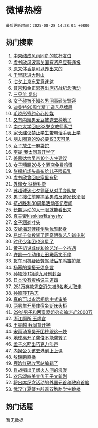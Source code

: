 # 微博热榜

`最后更新时间：2025-08-28 14:28:01 +0800`

## 热门搜索

1. [中柬结成风雨同舟的铁杆友谊](https://m.weibo.cn/search?containerid=100103type%3D1%26t%3D10%26q%3D%23%E4%B8%AD%E6%9F%AC%E7%BB%93%E6%88%90%E9%A3%8E%E9%9B%A8%E5%90%8C%E8%88%9F%E7%9A%84%E9%93%81%E6%9D%86%E5%8F%8B%E8%B0%8A%23&stream_entry_id=51&isnewpage=1&extparam=seat%3D1%26stream_entry_id%3D51%26q%3D%2523%25E4%25B8%25AD%25E6%259F%25AC%25E7%25BB%2593%25E6%2588%2590%25E9%25A3%258E%25E9%259B%25A8%25E5%2590%258C%25E8%2588%259F%25E7%259A%2584%25E9%2593%2581%25E6%259D%2586%25E5%258F%258B%25E8%25B0%258A%2523%26dgr%3D0%26cate%3D10103%26c_type%3D51%26pos%3D0%26filter_type%3Drealtimehot%26display_time%3D1756362479%26pre_seqid%3D17563624798699228721906)
1. [虞书欣风波事关国有资产应有通报](https://m.weibo.cn/search?containerid=100103type%3D1%26t%3D10%26q%3D%23%E8%99%9E%E4%B9%A6%E6%AC%A3%E9%A3%8E%E6%B3%A2%E4%BA%8B%E5%85%B3%E5%9B%BD%E6%9C%89%E8%B5%84%E4%BA%A7%E5%BA%94%E6%9C%89%E9%80%9A%E6%8A%A5%23&stream_entry_id=31&isnewpage=1&extparam=seat%3D1%26c_type%3D31%26flag%3D1%26cate%3D5001%26lcate%3D5001%26pos%3D0%26stream_entry_id%3D31%26q%3D%2523%25E8%2599%259E%25E4%25B9%25A6%25E6%25AC%25A3%25E9%25A3%258E%25E6%25B3%25A2%25E4%25BA%258B%25E5%2585%25B3%25E5%259B%25BD%25E6%259C%2589%25E8%25B5%2584%25E4%25BA%25A7%25E5%25BA%2594%25E6%259C%2589%25E9%2580%259A%25E6%258A%25A5%2523%26dgr%3D0%26realpos%3D1%26band_rank%3D1%26filter_type%3Drealtimehot%26display_time%3D1756362479%26pre_seqid%3D17563624798699228721906)
1. [原来体香是可以养出来的](https://m.weibo.cn/search?containerid=100103type%3D1%26t%3D10%26q%3D%E5%8E%9F%E6%9D%A5%E4%BD%93%E9%A6%99%E6%98%AF%E5%8F%AF%E4%BB%A5%E5%85%BB%E5%87%BA%E6%9D%A5%E7%9A%84&stream_entry_id=31&isnewpage=1&extparam=seat%3D1%26c_type%3D31%26flag%3D1%26cate%3D5001%26lcate%3D5001%26pos%3D1%26stream_entry_id%3D31%26q%3D%25E5%258E%259F%25E6%259D%25A5%25E4%25BD%2593%25E9%25A6%2599%25E6%2598%25AF%25E5%258F%25AF%25E4%25BB%25A5%25E5%2585%25BB%25E5%2587%25BA%25E6%259D%25A5%25E7%259A%2584%26dgr%3D0%26realpos%3D2%26band_rank%3D2%26filter_type%3Drealtimehot%26display_time%3D1756362479%26pre_seqid%3D17563624798699228721906)
1. [千里跃进大别山](https://m.weibo.cn/search?containerid=100103type%3D1%26t%3D10%26q%3D%23%E5%8D%83%E9%87%8C%E8%B7%83%E8%BF%9B%E5%A4%A7%E5%88%AB%E5%B1%B1%23&stream_entry_id=31&isnewpage=1&extparam=seat%3D1%26c_type%3D31%26flag%3D1%26cate%3D5001%26lcate%3D5001%26pos%3D2%26stream_entry_id%3D31%26q%3D%2523%25E5%258D%2583%25E9%2587%258C%25E8%25B7%2583%25E8%25BF%259B%25E5%25A4%25A7%25E5%2588%25AB%25E5%25B1%25B1%2523%26dgr%3D0%26realpos%3D3%26band_rank%3D3%26filter_type%3Drealtimehot%26display_time%3D1756362479%26pre_seqid%3D17563624798699228721906)
1. [七夕上京东爱意速达](https://m.weibo.cn/search?containerid=100103type%3D1%26t%3D10%26q%3D%23%E4%B8%83%E5%A4%95%E4%B8%8A%E4%BA%AC%E4%B8%9C%E7%88%B1%E6%84%8F%E9%80%9F%E8%BE%BE%23&stream_entry_id=31&isnewpage=1&extparam=seat%3D1%26c_type%3D31%26cate%3D5001%26lcate%3D5001%26pos%3D3%26stream_entry_id%3D31%26band_rank%3D4%26filter_type%3Drealtimehot%26dgr%3D0%26adid%3D298805%26is_ad_pos%3D1%26q%3D%2523%25E4%25B8%2583%25E5%25A4%2595%25E4%25B8%258A%25E4%25BA%25AC%25E4%25B8%259C%25E7%2588%25B1%25E6%2584%258F%25E9%2580%259F%25E8%25BE%25BE%2523%26topic_ad%3D1%26display_time%3D1756362479%26pre_seqid%3D17563624798699228721906)
1. [普京和金正恩等出席抗战纪念活动](https://m.weibo.cn/search?containerid=100103type%3D1%26t%3D10%26q%3D%23%E6%99%AE%E4%BA%AC%E5%92%8C%E9%87%91%E6%AD%A3%E6%81%A9%E7%AD%89%E5%87%BA%E5%B8%AD%E6%8A%97%E6%88%98%E7%BA%AA%E5%BF%B5%E6%B4%BB%E5%8A%A8%23&stream_entry_id=31&isnewpage=1&extparam=seat%3D1%26c_type%3D31%26flag%3D0%26cate%3D5001%26lcate%3D5001%26pos%3D4%26stream_entry_id%3D31%26q%3D%2523%25E6%2599%25AE%25E4%25BA%25AC%25E5%2592%258C%25E9%2587%2591%25E6%25AD%25A3%25E6%2581%25A9%25E7%25AD%2589%25E5%2587%25BA%25E5%25B8%25AD%25E6%258A%2597%25E6%2588%2598%25E7%25BA%25AA%25E5%25BF%25B5%25E6%25B4%25BB%25E5%258A%25A8%2523%26dgr%3D0%26realpos%3D4%26band_rank%3D4%26filter_type%3Drealtimehot%26display_time%3D1756362479%26pre_seqid%3D17563624798699228721906)
1. [三只羊 复出](https://m.weibo.cn/search?containerid=100103type%3D1%26t%3D10%26q%3D%E4%B8%89%E5%8F%AA%E7%BE%8A+%E5%A4%8D%E5%87%BA&stream_entry_id=31&isnewpage=1&extparam=seat%3D1%26c_type%3D31%26flag%3D2%26cate%3D5001%26lcate%3D5001%26pos%3D5%26stream_entry_id%3D31%26q%3D%25E4%25B8%2589%25E5%258F%25AA%25E7%25BE%258A%2520%25E5%25A4%258D%25E5%2587%25BA%26dgr%3D0%26realpos%3D5%26band_rank%3D5%26filter_type%3Drealtimehot%26display_time%3D1756362479%26pre_seqid%3D17563624798699228721906)
1. [女子称被不知名男同事砸头毁容](https://m.weibo.cn/search?containerid=100103type%3D1%26t%3D10%26q%3D%23%E5%A5%B3%E5%AD%90%E7%A7%B0%E8%A2%AB%E4%B8%8D%E7%9F%A5%E5%90%8D%E7%94%B7%E5%90%8C%E4%BA%8B%E7%A0%B8%E5%A4%B4%E6%AF%81%E5%AE%B9%23&stream_entry_id=31&isnewpage=1&extparam=seat%3D1%26c_type%3D31%26flag%3D0%26cate%3D5001%26lcate%3D5001%26pos%3D6%26stream_entry_id%3D31%26q%3D%2523%25E5%25A5%25B3%25E5%25AD%2590%25E7%25A7%25B0%25E8%25A2%25AB%25E4%25B8%258D%25E7%259F%25A5%25E5%2590%258D%25E7%2594%25B7%25E5%2590%258C%25E4%25BA%258B%25E7%25A0%25B8%25E5%25A4%25B4%25E6%25AF%2581%25E5%25AE%25B9%2523%26dgr%3D0%26realpos%3D6%26band_rank%3D6%26filter_type%3Drealtimehot%26display_time%3D1756362479%26pre_seqid%3D17563624798699228721906)
1. [迪桑特90周年精工造艺品牌展](https://m.weibo.cn/search?containerid=100103type%3D1%26t%3D10%26q%3D%23%E8%BF%AA%E6%A1%91%E7%89%B990%E5%91%A8%E5%B9%B4%E7%B2%BE%E5%B7%A5%E9%80%A0%E8%89%BA%E5%93%81%E7%89%8C%E5%B1%95%23&stream_entry_id=31&isnewpage=1&extparam=seat%3D1%26c_type%3D31%26cate%3D5001%26lcate%3D5001%26pos%3D7%26stream_entry_id%3D31%26band_rank%3D7%26filter_type%3Drealtimehot%26dgr%3D0%26adid%3D298753%26is_ad_pos%3D1%26q%3D%2523%25E8%25BF%25AA%25E6%25A1%2591%25E7%2589%25B990%25E5%2591%25A8%25E5%25B9%25B4%25E7%25B2%25BE%25E5%25B7%25A5%25E9%2580%25A0%25E8%2589%25BA%25E5%2593%2581%25E7%2589%258C%25E5%25B1%2595%2523%26topic_ad%3D1%26display_time%3D1756362479%26pre_seqid%3D17563624798699228721906)
1. [毛晓彤签约心心传媒](https://m.weibo.cn/search?containerid=100103type%3D1%26t%3D10%26q%3D%23%E6%AF%9B%E6%99%93%E5%BD%A4%E7%AD%BE%E7%BA%A6%E5%BF%83%E5%BF%83%E4%BC%A0%E5%AA%92%23&stream_entry_id=31&isnewpage=1&extparam=seat%3D1%26c_type%3D31%26flag%3D0%26cate%3D5001%26lcate%3D5001%26pos%3D8%26stream_entry_id%3D31%26q%3D%2523%25E6%25AF%259B%25E6%2599%2593%25E5%25BD%25A4%25E7%25AD%25BE%25E7%25BA%25A6%25E5%25BF%2583%25E5%25BF%2583%25E4%25BC%25A0%25E5%25AA%2592%2523%26dgr%3D0%26realpos%3D7%26band_rank%3D7%26filter_type%3Drealtimehot%26display_time%3D1756362479%26pre_seqid%3D17563624798699228721906)
1. [又有内娱男爱豆被送去种地了](https://m.weibo.cn/search?containerid=100103type%3D1%26t%3D10%26q%3D%E5%8F%88%E6%9C%89%E5%86%85%E5%A8%B1%E7%94%B7%E7%88%B1%E8%B1%86%E8%A2%AB%E9%80%81%E5%8E%BB%E7%A7%8D%E5%9C%B0%E4%BA%86&stream_entry_id=31&isnewpage=1&extparam=seat%3D1%26c_type%3D31%26flag%3D1%26cate%3D5001%26lcate%3D5001%26pos%3D9%26stream_entry_id%3D31%26q%3D%25E5%258F%2588%25E6%259C%2589%25E5%2586%2585%25E5%25A8%25B1%25E7%2594%25B7%25E7%2588%25B1%25E8%25B1%2586%25E8%25A2%25AB%25E9%2580%2581%25E5%258E%25BB%25E7%25A7%258D%25E5%259C%25B0%25E4%25BA%2586%26dgr%3D0%26realpos%3D8%26band_rank%3D8%26filter_type%3Drealtimehot%26display_time%3D1756362479%26pre_seqid%3D17563624798699228721906)
1. [南京大学回应33岁女教师离世](https://m.weibo.cn/search?containerid=100103type%3D1%26t%3D10%26q%3D%23%E5%8D%97%E4%BA%AC%E5%A4%A7%E5%AD%A6%E5%9B%9E%E5%BA%9433%E5%B2%81%E5%A5%B3%E6%95%99%E5%B8%88%E7%A6%BB%E4%B8%96%23&stream_entry_id=31&isnewpage=1&extparam=seat%3D1%26c_type%3D31%26flag%3D0%26cate%3D5001%26lcate%3D5001%26pos%3D10%26stream_entry_id%3D31%26q%3D%2523%25E5%258D%2597%25E4%25BA%25AC%25E5%25A4%25A7%25E5%25AD%25A6%25E5%259B%259E%25E5%25BA%259433%25E5%25B2%2581%25E5%25A5%25B3%25E6%2595%2599%25E5%25B8%2588%25E7%25A6%25BB%25E4%25B8%2596%2523%26dgr%3D0%26realpos%3D9%26band_rank%3D9%26filter_type%3Drealtimehot%26display_time%3D1756362479%26pre_seqid%3D17563624798699228721906)
1. [家长建议禁止学生带电话手表上学](https://m.weibo.cn/search?containerid=100103type%3D1%26t%3D10%26q%3D%23%E5%AE%B6%E9%95%BF%E5%BB%BA%E8%AE%AE%E7%A6%81%E6%AD%A2%E5%AD%A6%E7%94%9F%E5%B8%A6%E7%94%B5%E8%AF%9D%E6%89%8B%E8%A1%A8%E4%B8%8A%E5%AD%A6%23&stream_entry_id=31&isnewpage=1&extparam=seat%3D1%26c_type%3D31%26flag%3D1%26cate%3D5001%26lcate%3D5001%26pos%3D11%26stream_entry_id%3D31%26q%3D%2523%25E5%25AE%25B6%25E9%2595%25BF%25E5%25BB%25BA%25E8%25AE%25AE%25E7%25A6%2581%25E6%25AD%25A2%25E5%25AD%25A6%25E7%2594%259F%25E5%25B8%25A6%25E7%2594%25B5%25E8%25AF%259D%25E6%2589%258B%25E8%25A1%25A8%25E4%25B8%258A%25E5%25AD%25A6%2523%26dgr%3D0%26realpos%3D10%26band_rank%3D10%26filter_type%3Drealtimehot%26display_time%3D1756362479%26pre_seqid%3D17563624798699228721906)
1. [朋友圈真的没必要仅3天可见](https://m.weibo.cn/search?containerid=100103type%3D1%26t%3D10%26q%3D%E6%9C%8B%E5%8F%8B%E5%9C%88%E7%9C%9F%E7%9A%84%E6%B2%A1%E5%BF%85%E8%A6%81%E4%BB%853%E5%A4%A9%E5%8F%AF%E8%A7%81&stream_entry_id=31&isnewpage=1&extparam=seat%3D1%26c_type%3D31%26flag%3D2%26cate%3D5001%26lcate%3D5001%26pos%3D12%26stream_entry_id%3D31%26q%3D%25E6%259C%258B%25E5%258F%258B%25E5%259C%2588%25E7%259C%259F%25E7%259A%2584%25E6%25B2%25A1%25E5%25BF%2585%25E8%25A6%2581%25E4%25BB%25853%25E5%25A4%25A9%25E5%258F%25AF%25E8%25A7%2581%26dgr%3D0%26realpos%3D11%26band_rank%3D11%26filter_type%3Drealtimehot%26display_time%3D1756362479%26pre_seqid%3D17563624798699228721906)
1. [女子放生一麻袋蛇](https://m.weibo.cn/search?containerid=100103type%3D1%26t%3D10%26q%3D%E5%A5%B3%E5%AD%90%E6%94%BE%E7%94%9F%E4%B8%80%E9%BA%BB%E8%A2%8B%E8%9B%87&stream_entry_id=31&isnewpage=1&extparam=seat%3D1%26c_type%3D31%26flag%3D2%26cate%3D5001%26lcate%3D5001%26pos%3D13%26stream_entry_id%3D31%26q%3D%25E5%25A5%25B3%25E5%25AD%2590%25E6%2594%25BE%25E7%2594%259F%25E4%25B8%2580%25E9%25BA%25BB%25E8%25A2%258B%25E8%259B%2587%26dgr%3D0%26realpos%3D12%26band_rank%3D12%26filter_type%3Drealtimehot%26display_time%3D1756362479%26pre_seqid%3D17563624798699228721906)
1. [李晟 我太同意开学了](https://m.weibo.cn/search?containerid=100103type%3D1%26t%3D10%26q%3D%E6%9D%8E%E6%99%9F+%E6%88%91%E5%A4%AA%E5%90%8C%E6%84%8F%E5%BC%80%E5%AD%A6%E4%BA%86&stream_entry_id=31&isnewpage=1&extparam=seat%3D1%26c_type%3D31%26flag%3D2%26cate%3D5001%26lcate%3D5001%26pos%3D14%26stream_entry_id%3D31%26q%3D%25E6%259D%258E%25E6%2599%259F%2520%25E6%2588%2591%25E5%25A4%25AA%25E5%2590%258C%25E6%2584%258F%25E5%25BC%2580%25E5%25AD%25A6%25E4%25BA%2586%26dgr%3D0%26realpos%3D13%26band_rank%3D13%26filter_type%3Drealtimehot%26display_time%3D1756362479%26pre_seqid%3D17563624798699228721906)
1. [姜思达给吴京10个人生建议](https://m.weibo.cn/search?containerid=100103type%3D1%26t%3D10%26q%3D%E5%A7%9C%E6%80%9D%E8%BE%BE%E7%BB%99%E5%90%B4%E4%BA%AC10%E4%B8%AA%E4%BA%BA%E7%94%9F%E5%BB%BA%E8%AE%AE&stream_entry_id=31&isnewpage=1&extparam=seat%3D1%26c_type%3D31%26flag%3D2%26cate%3D5001%26lcate%3D5001%26pos%3D15%26stream_entry_id%3D31%26q%3D%25E5%25A7%259C%25E6%2580%259D%25E8%25BE%25BE%25E7%25BB%2599%25E5%2590%25B4%25E4%25BA%25AC10%25E4%25B8%25AA%25E4%25BA%25BA%25E7%2594%259F%25E5%25BB%25BA%25E8%25AE%25AE%26dgr%3D0%26realpos%3D14%26band_rank%3D14%26filter_type%3Drealtimehot%26display_time%3D1756362479%26pre_seqid%3D17563624798699228721906)
1. [女子糟蹋20多个酒店免费鸡蛋](https://m.weibo.cn/search?containerid=100103type%3D1%26t%3D10%26q%3D%E5%A5%B3%E5%AD%90%E7%B3%9F%E8%B9%8B20%E5%A4%9A%E4%B8%AA%E9%85%92%E5%BA%97%E5%85%8D%E8%B4%B9%E9%B8%A1%E8%9B%8B&stream_entry_id=31&isnewpage=1&extparam=seat%3D1%26c_type%3D31%26flag%3D2%26cate%3D5001%26lcate%3D5001%26pos%3D16%26stream_entry_id%3D31%26q%3D%25E5%25A5%25B3%25E5%25AD%2590%25E7%25B3%259F%25E8%25B9%258B20%25E5%25A4%259A%25E4%25B8%25AA%25E9%2585%2592%25E5%25BA%2597%25E5%2585%258D%25E8%25B4%25B9%25E9%25B8%25A1%25E8%259B%258B%26dgr%3D0%26realpos%3D15%26band_rank%3D15%26filter_type%3Drealtimehot%26display_time%3D1756362479%26pre_seqid%3D17563624798699228721906)
1. [张檬机场头盖布给儿子喂母乳](https://m.weibo.cn/search?containerid=100103type%3D1%26t%3D10%26q%3D%23%E5%BC%A0%E6%AA%AC%E6%9C%BA%E5%9C%BA%E5%A4%B4%E7%9B%96%E5%B8%83%E7%BB%99%E5%84%BF%E5%AD%90%E5%96%82%E6%AF%8D%E4%B9%B3%23&stream_entry_id=31&isnewpage=1&extparam=seat%3D1%26c_type%3D31%26flag%3D2%26cate%3D5001%26lcate%3D5001%26pos%3D17%26stream_entry_id%3D31%26q%3D%2523%25E5%25BC%25A0%25E6%25AA%25AC%25E6%259C%25BA%25E5%259C%25BA%25E5%25A4%25B4%25E7%259B%2596%25E5%25B8%2583%25E7%25BB%2599%25E5%2584%25BF%25E5%25AD%2590%25E5%2596%2582%25E6%25AF%258D%25E4%25B9%25B3%2523%26dgr%3D0%26realpos%3D16%26band_rank%3D16%26filter_type%3Drealtimehot%26display_time%3D1756362479%26pre_seqid%3D17563624798699228721906)
1. [虞书欣曾回应家里有矿](https://m.weibo.cn/search?containerid=100103type%3D1%26t%3D10%26q%3D%23%E8%99%9E%E4%B9%A6%E6%AC%A3%E6%9B%BE%E5%9B%9E%E5%BA%94%E5%AE%B6%E9%87%8C%E6%9C%89%E7%9F%BF%23&stream_entry_id=31&isnewpage=1&extparam=seat%3D1%26c_type%3D31%26flag%3D1%26cate%3D5001%26lcate%3D5001%26pos%3D18%26stream_entry_id%3D31%26q%3D%2523%25E8%2599%259E%25E4%25B9%25A6%25E6%25AC%25A3%25E6%259B%25BE%25E5%259B%259E%25E5%25BA%2594%25E5%25AE%25B6%25E9%2587%258C%25E6%259C%2589%25E7%259F%25BF%2523%26dgr%3D0%26realpos%3D17%26band_rank%3D17%26filter_type%3Drealtimehot%26display_time%3D1756362479%26pre_seqid%3D17563624798699228721906)
1. [外嫁女 征地补偿](https://m.weibo.cn/search?containerid=100103type%3D1%26t%3D10%26q%3D%E5%A4%96%E5%AB%81%E5%A5%B3+%E5%BE%81%E5%9C%B0%E8%A1%A5%E5%81%BF&stream_entry_id=31&isnewpage=1&extparam=seat%3D1%26c_type%3D31%26flag%3D1%26cate%3D5001%26lcate%3D5001%26pos%3D19%26stream_entry_id%3D31%26q%3D%25E5%25A4%2596%25E5%25AB%2581%25E5%25A5%25B3%2520%25E5%25BE%2581%25E5%259C%25B0%25E8%25A1%25A5%25E5%2581%25BF%26dgr%3D0%26realpos%3D18%26band_rank%3D18%26filter_type%3Drealtimehot%26display_time%3D1756362479%26pre_seqid%3D17563624798699228721906)
1. [苏超球迷七夕领证从对手变队友](https://m.weibo.cn/search?containerid=100103type%3D1%26t%3D10%26q%3D%23%E8%8B%8F%E8%B6%85%E7%90%83%E8%BF%B7%E4%B8%83%E5%A4%95%E9%A2%86%E8%AF%81%E4%BB%8E%E5%AF%B9%E6%89%8B%E5%8F%98%E9%98%9F%E5%8F%8B%23&stream_entry_id=31&isnewpage=1&extparam=seat%3D1%26c_type%3D31%26flag%3D1%26cate%3D5001%26lcate%3D5001%26pos%3D20%26stream_entry_id%3D31%26q%3D%2523%25E8%258B%258F%25E8%25B6%2585%25E7%2590%2583%25E8%25BF%25B7%25E4%25B8%2583%25E5%25A4%2595%25E9%25A2%2586%25E8%25AF%2581%25E4%25BB%258E%25E5%25AF%25B9%25E6%2589%258B%25E5%258F%2598%25E9%2598%259F%25E5%258F%258B%2523%26dgr%3D0%26realpos%3D19%26band_rank%3D19%26filter_type%3Drealtimehot%26display_time%3D1756362479%26pre_seqid%3D17563624798699228721906)
1. [男子接住前座摔落男孩反遭家长冷眼](https://m.weibo.cn/search?containerid=100103type%3D1%26t%3D10%26q%3D%23%E7%94%B7%E5%AD%90%E6%8E%A5%E4%BD%8F%E5%89%8D%E5%BA%A7%E6%91%94%E8%90%BD%E7%94%B7%E5%AD%A9%E5%8F%8D%E9%81%AD%E5%AE%B6%E9%95%BF%E5%86%B7%E7%9C%BC%23&stream_entry_id=31&isnewpage=1&extparam=seat%3D1%26c_type%3D31%26flag%3D1%26cate%3D5001%26lcate%3D5001%26pos%3D21%26stream_entry_id%3D31%26q%3D%2523%25E7%2594%25B7%25E5%25AD%2590%25E6%258E%25A5%25E4%25BD%258F%25E5%2589%258D%25E5%25BA%25A7%25E6%2591%2594%25E8%2590%25BD%25E7%2594%25B7%25E5%25AD%25A9%25E5%258F%258D%25E9%2581%25AD%25E5%25AE%25B6%25E9%2595%25BF%25E5%2586%25B7%25E7%259C%25BC%2523%26dgr%3D0%26realpos%3D20%26band_rank%3D20%26filter_type%3Drealtimehot%26display_time%3D1756362479%26pre_seqid%3D17563624798699228721906)
1. [抗战胜利80周年活动答记者问](https://m.weibo.cn/search?containerid=100103type%3D1%26t%3D10%26q%3D%23%E6%8A%97%E6%88%98%E8%83%9C%E5%88%A980%E5%91%A8%E5%B9%B4%E6%B4%BB%E5%8A%A8%E7%AD%94%E8%AE%B0%E8%80%85%E9%97%AE%23&stream_entry_id=31&isnewpage=1&extparam=seat%3D1%26c_type%3D31%26flag%3D1%26cate%3D5001%26lcate%3D5001%26pos%3D22%26stream_entry_id%3D31%26q%3D%2523%25E6%258A%2597%25E6%2588%2598%25E8%2583%259C%25E5%2588%25A980%25E5%2591%25A8%25E5%25B9%25B4%25E6%25B4%25BB%25E5%258A%25A8%25E7%25AD%2594%25E8%25AE%25B0%25E8%2580%2585%25E9%2597%25AE%2523%26dgr%3D0%26realpos%3D21%26band_rank%3D21%26filter_type%3Drealtimehot%26display_time%3D1756362479%26pre_seqid%3D17563624798699228721906)
1. [长期运动的人一眼就能看出来](https://m.weibo.cn/search?containerid=100103type%3D1%26t%3D10%26q%3D%E9%95%BF%E6%9C%9F%E8%BF%90%E5%8A%A8%E7%9A%84%E4%BA%BA%E4%B8%80%E7%9C%BC%E5%B0%B1%E8%83%BD%E7%9C%8B%E5%87%BA%E6%9D%A5&stream_entry_id=31&isnewpage=1&extparam=seat%3D1%26c_type%3D31%26flag%3D1%26cate%3D5001%26lcate%3D5001%26pos%3D23%26stream_entry_id%3D31%26q%3D%25E9%2595%25BF%25E6%259C%259F%25E8%25BF%2590%25E5%258A%25A8%25E7%259A%2584%25E4%25BA%25BA%25E4%25B8%2580%25E7%259C%25BC%25E5%25B0%25B1%25E8%2583%25BD%25E7%259C%258B%25E5%2587%25BA%25E6%259D%25A5%26dgr%3D0%26realpos%3D22%26band_rank%3D22%26filter_type%3Drealtimehot%26display_time%3D1756362479%26pre_seqid%3D17563624798699228721906)
1. [真夫妻kisskiss我shyshy](https://m.weibo.cn/search?containerid=100103type%3D1%26t%3D10%26q%3D%E7%9C%9F%E5%A4%AB%E5%A6%BBkisskiss%E6%88%91shyshy&stream_entry_id=31&isnewpage=1&extparam=seat%3D1%26c_type%3D31%26flag%3D2%26cate%3D5001%26lcate%3D5001%26pos%3D24%26stream_entry_id%3D31%26q%3D%25E7%259C%259F%25E5%25A4%25AB%25E5%25A6%25BBkisskiss%25E6%2588%2591shyshy%26dgr%3D0%26realpos%3D23%26band_rank%3D23%26filter_type%3Drealtimehot%26display_time%3D1756362479%26pre_seqid%3D17563624798699228721906)
1. [金子涵剃寸头](https://m.weibo.cn/search?containerid=100103type%3D1%26t%3D10%26q%3D%23%E9%87%91%E5%AD%90%E6%B6%B5%E5%89%83%E5%AF%B8%E5%A4%B4%23&stream_entry_id=31&isnewpage=1&extparam=seat%3D1%26c_type%3D31%26flag%3D2%26cate%3D5001%26lcate%3D5001%26pos%3D25%26stream_entry_id%3D31%26q%3D%2523%25E9%2587%2591%25E5%25AD%2590%25E6%25B6%25B5%25E5%2589%2583%25E5%25AF%25B8%25E5%25A4%25B4%2523%26dgr%3D0%26realpos%3D24%26band_rank%3D24%26filter_type%3Drealtimehot%26display_time%3D1756362479%26pre_seqid%3D17563624798699228721906)
1. [安妮海瑟薇摔倒后优雅起身](https://m.weibo.cn/search?containerid=100103type%3D1%26t%3D10%26q%3D%23%E5%AE%89%E5%A6%AE%E6%B5%B7%E7%91%9F%E8%96%87%E6%91%94%E5%80%92%E5%90%8E%E4%BC%98%E9%9B%85%E8%B5%B7%E8%BA%AB%23&stream_entry_id=31&isnewpage=1&extparam=seat%3D1%26c_type%3D31%26flag%3D0%26cate%3D5001%26lcate%3D5001%26pos%3D26%26stream_entry_id%3D31%26q%3D%2523%25E5%25AE%2589%25E5%25A6%25AE%25E6%25B5%25B7%25E7%2591%259F%25E8%2596%2587%25E6%2591%2594%25E5%2580%2592%25E5%2590%258E%25E4%25BC%2598%25E9%259B%2585%25E8%25B5%25B7%25E8%25BA%25AB%2523%26dgr%3D0%26realpos%3D25%26band_rank%3D25%26filter_type%3Drealtimehot%26display_time%3D1756362479%26pre_seqid%3D17563624798699228721906)
1. [易烊千玺投资了蒋奇明张艺凡新电影](https://m.weibo.cn/search?containerid=100103type%3D1%26t%3D10%26q%3D%23%E6%98%93%E7%83%8A%E5%8D%83%E7%8E%BA%E6%8A%95%E8%B5%84%E4%BA%86%E8%92%8B%E5%A5%87%E6%98%8E%E5%BC%A0%E8%89%BA%E5%87%A1%E6%96%B0%E7%94%B5%E5%BD%B1%23&stream_entry_id=31&isnewpage=1&extparam=seat%3D1%26c_type%3D31%26flag%3D1%26cate%3D5001%26lcate%3D5001%26pos%3D27%26stream_entry_id%3D31%26q%3D%2523%25E6%2598%2593%25E7%2583%258A%25E5%258D%2583%25E7%258E%25BA%25E6%258A%2595%25E8%25B5%2584%25E4%25BA%2586%25E8%2592%258B%25E5%25A5%2587%25E6%2598%258E%25E5%25BC%25A0%25E8%2589%25BA%25E5%2587%25A1%25E6%2596%25B0%25E7%2594%25B5%25E5%25BD%25B1%2523%26dgr%3D0%26realpos%3D26%26band_rank%3D26%26filter_type%3Drealtimehot%26display_time%3D1756362479%26pre_seqid%3D17563624798699228721906)
1. [时代少年团也追星了](https://m.weibo.cn/search?containerid=100103type%3D1%26t%3D10%26q%3D%E6%97%B6%E4%BB%A3%E5%B0%91%E5%B9%B4%E5%9B%A2%E4%B9%9F%E8%BF%BD%E6%98%9F%E4%BA%86&stream_entry_id=31&isnewpage=1&extparam=seat%3D1%26c_type%3D31%26flag%3D1%26cate%3D5001%26lcate%3D5001%26pos%3D28%26stream_entry_id%3D31%26q%3D%25E6%2597%25B6%25E4%25BB%25A3%25E5%25B0%2591%25E5%25B9%25B4%25E5%259B%25A2%25E4%25B9%259F%25E8%25BF%25BD%25E6%2598%259F%25E4%25BA%2586%26dgr%3D0%26realpos%3D27%26band_rank%3D27%26filter_type%3Drealtimehot%26display_time%3D1756362479%26pre_seqid%3D17563624798699228721906)
1. [黄子韬说龚俊和徐艺洋一个待遇](https://m.weibo.cn/search?containerid=100103type%3D1%26t%3D10%26q%3D%E9%BB%84%E5%AD%90%E9%9F%AC%E8%AF%B4%E9%BE%9A%E4%BF%8A%E5%92%8C%E5%BE%90%E8%89%BA%E6%B4%8B%E4%B8%80%E4%B8%AA%E5%BE%85%E9%81%87&stream_entry_id=31&isnewpage=1&extparam=seat%3D1%26c_type%3D31%26flag%3D1%26cate%3D5001%26lcate%3D5001%26pos%3D29%26stream_entry_id%3D31%26q%3D%25E9%25BB%2584%25E5%25AD%2590%25E9%259F%25AC%25E8%25AF%25B4%25E9%25BE%259A%25E4%25BF%258A%25E5%2592%258C%25E5%25BE%2590%25E8%2589%25BA%25E6%25B4%258B%25E4%25B8%2580%25E4%25B8%25AA%25E5%25BE%2585%25E9%2581%2587%26dgr%3D0%26realpos%3D28%26band_rank%3D28%26filter_type%3Drealtimehot%26display_time%3D1756362479%26pre_seqid%3D17563624798699228721906)
1. [许凯一个动作让田曦薇笑不停](https://m.weibo.cn/search?containerid=100103type%3D1%26t%3D10%26q%3D%E8%AE%B8%E5%87%AF%E4%B8%80%E4%B8%AA%E5%8A%A8%E4%BD%9C%E8%AE%A9%E7%94%B0%E6%9B%A6%E8%96%87%E7%AC%91%E4%B8%8D%E5%81%9C&stream_entry_id=31&isnewpage=1&extparam=seat%3D1%26c_type%3D31%26flag%3D1%26cate%3D5001%26lcate%3D5001%26pos%3D30%26stream_entry_id%3D31%26q%3D%25E8%25AE%25B8%25E5%2587%25AF%25E4%25B8%2580%25E4%25B8%25AA%25E5%258A%25A8%25E4%25BD%259C%25E8%25AE%25A9%25E7%2594%25B0%25E6%259B%25A6%25E8%2596%2587%25E7%25AC%2591%25E4%25B8%258D%25E5%2581%259C%26dgr%3D0%26realpos%3D29%26band_rank%3D29%26filter_type%3Drealtimehot%26display_time%3D1756362479%26pre_seqid%3D17563624798699228721906)
1. [货车司机疑疲劳驾驶后车鸣笛护航](https://m.weibo.cn/search?containerid=100103type%3D1%26t%3D10%26q%3D%23%E8%B4%A7%E8%BD%A6%E5%8F%B8%E6%9C%BA%E7%96%91%E7%96%B2%E5%8A%B3%E9%A9%BE%E9%A9%B6%E5%90%8E%E8%BD%A6%E9%B8%A3%E7%AC%9B%E6%8A%A4%E8%88%AA%23&stream_entry_id=31&isnewpage=1&extparam=seat%3D1%26c_type%3D31%26flag%3D1%26cate%3D5001%26lcate%3D5001%26pos%3D31%26stream_entry_id%3D31%26q%3D%2523%25E8%25B4%25A7%25E8%25BD%25A6%25E5%258F%25B8%25E6%259C%25BA%25E7%2596%2591%25E7%2596%25B2%25E5%258A%25B3%25E9%25A9%25BE%25E9%25A9%25B6%25E5%2590%258E%25E8%25BD%25A6%25E9%25B8%25A3%25E7%25AC%259B%25E6%258A%25A4%25E8%2588%25AA%2523%26dgr%3D0%26realpos%3D30%26band_rank%3D30%26filter_type%3Drealtimehot%26display_time%3D1756362479%26pre_seqid%3D17563624798699228721906)
1. [杨幂的穿搭无须多言](https://m.weibo.cn/search?containerid=100103type%3D1%26t%3D10%26q%3D%E6%9D%A8%E5%B9%82%E7%9A%84%E7%A9%BF%E6%90%AD%E6%97%A0%E9%A1%BB%E5%A4%9A%E8%A8%80&stream_entry_id=31&isnewpage=1&extparam=seat%3D1%26c_type%3D31%26flag%3D1%26cate%3D5001%26lcate%3D5001%26pos%3D32%26stream_entry_id%3D31%26q%3D%25E6%259D%25A8%25E5%25B9%2582%25E7%259A%2584%25E7%25A9%25BF%25E6%2590%25AD%25E6%2597%25A0%25E9%25A1%25BB%25E5%25A4%259A%25E8%25A8%2580%26dgr%3D0%26realpos%3D31%26band_rank%3D31%26filter_type%3Drealtimehot%26display_time%3D1756362479%26pre_seqid%3D17563624798699228721906)
1. [孙颖莎T锦绣九月刊封面](https://m.weibo.cn/search?containerid=100103type%3D1%26t%3D10%26q%3D%23%E5%AD%99%E9%A2%96%E8%8E%8ET%E9%94%A6%E7%BB%A3%E4%B9%9D%E6%9C%88%E5%88%8A%E5%B0%81%E9%9D%A2%23&stream_entry_id=31&isnewpage=1&extparam=seat%3D1%26c_type%3D31%26flag%3D1%26cate%3D5001%26lcate%3D5001%26pos%3D33%26stream_entry_id%3D31%26q%3D%2523%25E5%25AD%2599%25E9%25A2%2596%25E8%258E%258ET%25E9%2594%25A6%25E7%25BB%25A3%25E4%25B9%259D%25E6%259C%2588%25E5%2588%258A%25E5%25B0%2581%25E9%259D%25A2%2523%26dgr%3D0%26realpos%3D32%26band_rank%3D32%26filter_type%3Drealtimehot%26display_time%3D1756362479%26pre_seqid%3D17563624798699228721906)
1. [日本没有资格说三道四](https://m.weibo.cn/search?containerid=100103type%3D1%26t%3D10%26q%3D%23%E6%97%A5%E6%9C%AC%E6%B2%A1%E6%9C%89%E8%B5%84%E6%A0%BC%E8%AF%B4%E4%B8%89%E9%81%93%E5%9B%9B%23&stream_entry_id=31&isnewpage=1&extparam=seat%3D1%26c_type%3D31%26flag%3D0%26cate%3D5001%26lcate%3D5001%26pos%3D34%26stream_entry_id%3D31%26q%3D%2523%25E6%2597%25A5%25E6%259C%25AC%25E6%25B2%25A1%25E6%259C%2589%25E8%25B5%2584%25E6%25A0%25BC%25E8%25AF%25B4%25E4%25B8%2589%25E9%2581%2593%25E5%259B%259B%2523%26dgr%3D0%26realpos%3D33%26band_rank%3D33%26filter_type%3Drealtimehot%26display_time%3D1756362479%26pre_seqid%3D17563624798699228721906)
1. [251万存款凭空消失被6名老人取走](https://m.weibo.cn/search?containerid=100103type%3D1%26t%3D10%26q%3D%23251%E4%B8%87%E5%AD%98%E6%AC%BE%E5%87%AD%E7%A9%BA%E6%B6%88%E5%A4%B1%E8%A2%AB6%E5%90%8D%E8%80%81%E4%BA%BA%E5%8F%96%E8%B5%B0%23&stream_entry_id=31&isnewpage=1&extparam=seat%3D1%26c_type%3D31%26flag%3D0%26cate%3D5001%26lcate%3D5001%26pos%3D35%26stream_entry_id%3D31%26q%3D%2523251%25E4%25B8%2587%25E5%25AD%2598%25E6%25AC%25BE%25E5%2587%25AD%25E7%25A9%25BA%25E6%25B6%2588%25E5%25A4%25B1%25E8%25A2%25AB6%25E5%2590%258D%25E8%2580%2581%25E4%25BA%25BA%25E5%258F%2596%25E8%25B5%25B0%2523%26dgr%3D0%26realpos%3D34%26band_rank%3D34%26filter_type%3Drealtimehot%26display_time%3D1756362479%26pre_seqid%3D17563624798699228721906)
1. [孙颖莎T杂志](https://m.weibo.cn/search?containerid=100103type%3D1%26t%3D10%26q%3D%E5%AD%99%E9%A2%96%E8%8E%8ET%E6%9D%82%E5%BF%97&stream_entry_id=31&isnewpage=1&extparam=seat%3D1%26c_type%3D31%26flag%3D0%26cate%3D5001%26lcate%3D5001%26pos%3D36%26stream_entry_id%3D31%26q%3D%25E5%25AD%2599%25E9%25A2%2596%25E8%258E%258ET%25E6%259D%2582%25E5%25BF%2597%26dgr%3D0%26realpos%3D35%26band_rank%3D35%26filter_type%3Drealtimehot%26display_time%3D1756362479%26pre_seqid%3D17563624798699228721906)
1. [真的可以永远相信中式审美](https://m.weibo.cn/search?containerid=100103type%3D1%26t%3D10%26q%3D%E7%9C%9F%E7%9A%84%E5%8F%AF%E4%BB%A5%E6%B0%B8%E8%BF%9C%E7%9B%B8%E4%BF%A1%E4%B8%AD%E5%BC%8F%E5%AE%A1%E7%BE%8E&stream_entry_id=31&isnewpage=1&extparam=seat%3D1%26c_type%3D31%26flag%3D1%26cate%3D5001%26lcate%3D5001%26pos%3D37%26stream_entry_id%3D31%26q%3D%25E7%259C%259F%25E7%259A%2584%25E5%258F%25AF%25E4%25BB%25A5%25E6%25B0%25B8%25E8%25BF%259C%25E7%259B%25B8%25E4%25BF%25A1%25E4%25B8%25AD%25E5%25BC%258F%25E5%25AE%25A1%25E7%25BE%258E%26dgr%3D0%26realpos%3D36%26band_rank%3D36%26filter_type%3Drealtimehot%26display_time%3D1756362479%26pre_seqid%3D17563624798699228721906)
1. [两男生开房住宿坐断床头柜](https://m.weibo.cn/search?containerid=100103type%3D1%26t%3D10%26q%3D%23%E4%B8%A4%E7%94%B7%E7%94%9F%E5%BC%80%E6%88%BF%E4%BD%8F%E5%AE%BF%E5%9D%90%E6%96%AD%E5%BA%8A%E5%A4%B4%E6%9F%9C%23&stream_entry_id=31&isnewpage=1&extparam=seat%3D1%26c_type%3D31%26flag%3D0%26cate%3D5001%26lcate%3D5001%26pos%3D38%26stream_entry_id%3D31%26q%3D%2523%25E4%25B8%25A4%25E7%2594%25B7%25E7%2594%259F%25E5%25BC%2580%25E6%2588%25BF%25E4%25BD%258F%25E5%25AE%25BF%25E5%259D%2590%25E6%2596%25AD%25E5%25BA%258A%25E5%25A4%25B4%25E6%259F%259C%2523%26dgr%3D0%26realpos%3D37%26band_rank%3D37%26filter_type%3Drealtimehot%26display_time%3D1756362479%26pre_seqid%3D17563624798699228721906)
1. [29岁男子和两富婆姐弟恋骗走近2000万](https://m.weibo.cn/search?containerid=100103type%3D1%26t%3D10%26q%3D%2329%E5%B2%81%E7%94%B7%E5%AD%90%E5%92%8C%E4%B8%A4%E5%AF%8C%E5%A9%86%E5%A7%90%E5%BC%9F%E6%81%8B%E9%AA%97%E8%B5%B0%E8%BF%912000%E4%B8%87%23&stream_entry_id=31&isnewpage=1&extparam=seat%3D1%26c_type%3D31%26flag%3D1%26cate%3D5001%26lcate%3D5001%26pos%3D39%26stream_entry_id%3D31%26q%3D%252329%25E5%25B2%2581%25E7%2594%25B7%25E5%25AD%2590%25E5%2592%258C%25E4%25B8%25A4%25E5%25AF%258C%25E5%25A9%2586%25E5%25A7%2590%25E5%25BC%259F%25E6%2581%258B%25E9%25AA%2597%25E8%25B5%25B0%25E8%25BF%25912000%25E4%25B8%2587%2523%26dgr%3D0%26realpos%3D38%26band_rank%3D38%26filter_type%3Drealtimehot%26display_time%3D1756362479%26pre_seqid%3D17563624798699228721906)
1. [浙江厕所 玉虚宫](https://m.weibo.cn/search?containerid=100103type%3D1%26t%3D10%26q%3D%E6%B5%99%E6%B1%9F%E5%8E%95%E6%89%80+%E7%8E%89%E8%99%9A%E5%AE%AB&stream_entry_id=31&isnewpage=1&extparam=seat%3D1%26c_type%3D31%26flag%3D1%26cate%3D5001%26lcate%3D5001%26pos%3D40%26stream_entry_id%3D31%26q%3D%25E6%25B5%2599%25E6%25B1%259F%25E5%258E%2595%25E6%2589%2580%2520%25E7%258E%2589%25E8%2599%259A%25E5%25AE%25AB%26dgr%3D0%26realpos%3D39%26band_rank%3D39%26filter_type%3Drealtimehot%26display_time%3D1756362479%26pre_seqid%3D17563624798699228721906)
1. [王星越 我同意开学](https://m.weibo.cn/search?containerid=100103type%3D1%26t%3D10%26q%3D%E7%8E%8B%E6%98%9F%E8%B6%8A+%E6%88%91%E5%90%8C%E6%84%8F%E5%BC%80%E5%AD%A6&stream_entry_id=31&isnewpage=1&extparam=seat%3D1%26c_type%3D31%26flag%3D1%26cate%3D5001%26lcate%3D5001%26pos%3D41%26stream_entry_id%3D31%26q%3D%25E7%258E%258B%25E6%2598%259F%25E8%25B6%258A%2520%25E6%2588%2591%25E5%2590%258C%25E6%2584%258F%25E5%25BC%2580%25E5%25AD%25A6%26dgr%3D0%26realpos%3D40%26band_rank%3D40%26filter_type%3Drealtimehot%26display_time%3D1756362479%26pre_seqid%3D17563624798699228721906)
1. [宋雨琦章昊开团秒跟这一块](https://m.weibo.cn/search?containerid=100103type%3D1%26t%3D10%26q%3D%E5%AE%8B%E9%9B%A8%E7%90%A6%E7%AB%A0%E6%98%8A%E5%BC%80%E5%9B%A2%E7%A7%92%E8%B7%9F%E8%BF%99%E4%B8%80%E5%9D%97&stream_entry_id=31&isnewpage=1&extparam=seat%3D1%26c_type%3D31%26flag%3D1%26cate%3D5001%26lcate%3D5001%26pos%3D42%26stream_entry_id%3D31%26q%3D%25E5%25AE%258B%25E9%259B%25A8%25E7%2590%25A6%25E7%25AB%25A0%25E6%2598%258A%25E5%25BC%2580%25E5%259B%25A2%25E7%25A7%2592%25E8%25B7%259F%25E8%25BF%2599%25E4%25B8%2580%25E5%259D%2597%26dgr%3D0%26realpos%3D41%26band_rank%3D41%26filter_type%3Drealtimehot%26display_time%3D1756362479%26pre_seqid%3D17563624798699228721906)
1. [地球离开了龚俊不能龚转了](https://m.weibo.cn/search?containerid=100103type%3D1%26t%3D10%26q%3D%E5%9C%B0%E7%90%83%E7%A6%BB%E5%BC%80%E4%BA%86%E9%BE%9A%E4%BF%8A%E4%B8%8D%E8%83%BD%E9%BE%9A%E8%BD%AC%E4%BA%86&stream_entry_id=31&isnewpage=1&extparam=seat%3D1%26c_type%3D31%26flag%3D1%26cate%3D5001%26lcate%3D5001%26pos%3D43%26stream_entry_id%3D31%26q%3D%25E5%259C%25B0%25E7%2590%2583%25E7%25A6%25BB%25E5%25BC%2580%25E4%25BA%2586%25E9%25BE%259A%25E4%25BF%258A%25E4%25B8%258D%25E8%2583%25BD%25E9%25BE%259A%25E8%25BD%25AC%25E4%25BA%2586%26dgr%3D0%26realpos%3D42%26band_rank%3D42%26filter_type%3Drealtimehot%26display_time%3D1756362479%26pre_seqid%3D17563624798699228721906)
1. [孟子义吓出巧克力叫声](https://m.weibo.cn/search?containerid=100103type%3D1%26t%3D10%26q%3D%E5%AD%9F%E5%AD%90%E4%B9%89%E5%90%93%E5%87%BA%E5%B7%A7%E5%85%8B%E5%8A%9B%E5%8F%AB%E5%A3%B0&stream_entry_id=31&isnewpage=1&extparam=seat%3D1%26c_type%3D31%26flag%3D1%26cate%3D5001%26lcate%3D5001%26pos%3D44%26stream_entry_id%3D31%26q%3D%25E5%25AD%259F%25E5%25AD%2590%25E4%25B9%2589%25E5%2590%2593%25E5%2587%25BA%25E5%25B7%25A7%25E5%2585%258B%25E5%258A%259B%25E5%258F%25AB%25E5%25A3%25B0%26dgr%3D0%26realpos%3D43%26band_rank%3D43%26filter_type%3Drealtimehot%26display_time%3D1756362479%26pre_seqid%3D17563624798699228721906)
1. [内娱公关该去港剧上上课](https://m.weibo.cn/search?containerid=100103type%3D1%26t%3D10%26q%3D%E5%86%85%E5%A8%B1%E5%85%AC%E5%85%B3%E8%AF%A5%E5%8E%BB%E6%B8%AF%E5%89%A7%E4%B8%8A%E4%B8%8A%E8%AF%BE&stream_entry_id=31&isnewpage=1&extparam=seat%3D1%26c_type%3D31%26flag%3D1%26cate%3D5001%26lcate%3D5001%26pos%3D45%26stream_entry_id%3D31%26q%3D%25E5%2586%2585%25E5%25A8%25B1%25E5%2585%25AC%25E5%2585%25B3%25E8%25AF%25A5%25E5%258E%25BB%25E6%25B8%25AF%25E5%2589%25A7%25E4%25B8%258A%25E4%25B8%258A%25E8%25AF%25BE%26dgr%3D0%26realpos%3D44%26band_rank%3D44%26filter_type%3Drealtimehot%26display_time%3D1756362479%26pre_seqid%3D17563624798699228721906)
1. [敖瑞鹏直播](https://m.weibo.cn/search?containerid=100103type%3D1%26t%3D10%26q%3D%E6%95%96%E7%91%9E%E9%B9%8F%E7%9B%B4%E6%92%AD&stream_entry_id=31&isnewpage=1&extparam=seat%3D1%26c_type%3D31%26flag%3D1%26cate%3D5001%26lcate%3D5001%26pos%3D46%26stream_entry_id%3D31%26q%3D%25E6%2595%2596%25E7%2591%259E%25E9%25B9%258F%25E7%259B%25B4%25E6%2592%25AD%26dgr%3D0%26realpos%3D45%26band_rank%3D45%26filter_type%3Drealtimehot%26display_time%3D1756362479%26pre_seqid%3D17563624798699228721906)
1. [鹿晗红磡收官站编辑了](https://m.weibo.cn/search?containerid=100103type%3D1%26t%3D10%26q%3D%23%E9%B9%BF%E6%99%97%E7%BA%A2%E7%A3%A1%E6%94%B6%E5%AE%98%E7%AB%99%E7%BC%96%E8%BE%91%E4%BA%86%23&stream_entry_id=31&isnewpage=1&extparam=seat%3D1%26c_type%3D31%26flag%3D1%26cate%3D5001%26lcate%3D5001%26pos%3D47%26stream_entry_id%3D31%26q%3D%2523%25E9%25B9%25BF%25E6%2599%2597%25E7%25BA%25A2%25E7%25A3%25A1%25E6%2594%25B6%25E5%25AE%2598%25E7%25AB%2599%25E7%25BC%2596%25E8%25BE%2591%25E4%25BA%2586%2523%26dgr%3D0%26realpos%3D46%26band_rank%3D46%26filter_type%3Drealtimehot%26display_time%3D1756362479%26pre_seqid%3D17563624798699228721906)
1. [肖战唱出了烟火人间的浪漫](https://m.weibo.cn/search?containerid=100103type%3D1%26t%3D10%26q%3D%23%E8%82%96%E6%88%98%E5%94%B1%E5%87%BA%E4%BA%86%E7%83%9F%E7%81%AB%E4%BA%BA%E9%97%B4%E7%9A%84%E6%B5%AA%E6%BC%AB%23&stream_entry_id=31&isnewpage=1&extparam=seat%3D1%26c_type%3D31%26flag%3D1%26cate%3D5001%26lcate%3D5001%26pos%3D48%26stream_entry_id%3D31%26q%3D%2523%25E8%2582%2596%25E6%2588%2598%25E5%2594%25B1%25E5%2587%25BA%25E4%25BA%2586%25E7%2583%259F%25E7%2581%25AB%25E4%25BA%25BA%25E9%2597%25B4%25E7%259A%2584%25E6%25B5%25AA%25E6%25BC%25AB%2523%26dgr%3D0%26realpos%3D47%26band_rank%3D47%26filter_type%3Drealtimehot%26display_time%3D1756362479%26pre_seqid%3D17563624798699228721906)
1. [欢乐颂四美宣传王子文新剧](https://m.weibo.cn/search?containerid=100103type%3D1%26t%3D10%26q%3D%23%E6%AC%A2%E4%B9%90%E9%A2%82%E5%9B%9B%E7%BE%8E%E5%AE%A3%E4%BC%A0%E7%8E%8B%E5%AD%90%E6%96%87%E6%96%B0%E5%89%A7%23&stream_entry_id=31&isnewpage=1&extparam=seat%3D1%26c_type%3D31%26flag%3D0%26cate%3D5001%26lcate%3D5001%26pos%3D49%26stream_entry_id%3D31%26q%3D%2523%25E6%25AC%25A2%25E4%25B9%2590%25E9%25A2%2582%25E5%259B%259B%25E7%25BE%258E%25E5%25AE%25A3%25E4%25BC%25A0%25E7%258E%258B%25E5%25AD%2590%25E6%2596%2587%25E6%2596%25B0%25E5%2589%25A7%2523%26dgr%3D0%26realpos%3D48%26band_rank%3D48%26filter_type%3Drealtimehot%26display_time%3D1756362479%26pre_seqid%3D17563624798699228721906)
1. [将出席纪念活动的外国元首和政府首脑](https://m.weibo.cn/search?containerid=100103type%3D1%26t%3D10%26q%3D%23%E5%B0%86%E5%87%BA%E5%B8%AD%E7%BA%AA%E5%BF%B5%E6%B4%BB%E5%8A%A8%E7%9A%84%E5%A4%96%E5%9B%BD%E5%85%83%E9%A6%96%E5%92%8C%E6%94%BF%E5%BA%9C%E9%A6%96%E8%84%91%23&stream_entry_id=31&isnewpage=1&extparam=seat%3D1%26c_type%3D31%26flag%3D0%26cate%3D5001%26lcate%3D5001%26pos%3D50%26stream_entry_id%3D31%26q%3D%2523%25E5%25B0%2586%25E5%2587%25BA%25E5%25B8%25AD%25E7%25BA%25AA%25E5%25BF%25B5%25E6%25B4%25BB%25E5%258A%25A8%25E7%259A%2584%25E5%25A4%2596%25E5%259B%25BD%25E5%2585%2583%25E9%25A6%2596%25E5%2592%258C%25E6%2594%25BF%25E5%25BA%259C%25E9%25A6%2596%25E8%2584%2591%2523%26dgr%3D0%26realpos%3D49%26band_rank%3D49%26filter_type%3Drealtimehot%26display_time%3D1756362479%26pre_seqid%3D17563624798699228721906)
1. [武汉江夏警方辟谣双胞胎学生跳楼](https://m.weibo.cn/search?containerid=100103type%3D1%26t%3D10%26q%3D%23%E6%AD%A6%E6%B1%89%E6%B1%9F%E5%A4%8F%E8%AD%A6%E6%96%B9%E8%BE%9F%E8%B0%A3%E5%8F%8C%E8%83%9E%E8%83%8E%E5%AD%A6%E7%94%9F%E8%B7%B3%E6%A5%BC%23&stream_entry_id=31&isnewpage=1&extparam=seat%3D1%26c_type%3D31%26flag%3D32772%26cate%3D5001%26lcate%3D5001%26pos%3D51%26stream_entry_id%3D31%26q%3D%2523%25E6%25AD%25A6%25E6%25B1%2589%25E6%25B1%259F%25E5%25A4%258F%25E8%25AD%25A6%25E6%2596%25B9%25E8%25BE%259F%25E8%25B0%25A3%25E5%258F%258C%25E8%2583%259E%25E8%2583%258E%25E5%25AD%25A6%25E7%2594%259F%25E8%25B7%25B3%25E6%25A5%25BC%2523%26dgr%3D0%26realpos%3D50%26band_rank%3D50%26filter_type%3Drealtimehot%26display_time%3D1756362479%26pre_seqid%3D17563624798699228721906)

## 热门话题

暂无数据

